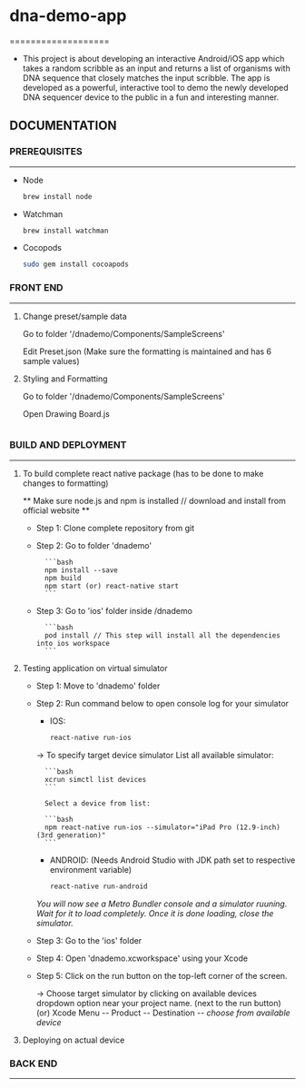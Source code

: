 # dna-demo-app
===================
- This project is about developing an interactive Android/iOS app which takes a random scribble as an input and returns a list of organisms with DNA sequence that closely matches the input scribble. The app is developed as a powerful, interactive tool to demo the newly developed DNA sequencer device to the public in a fun and interesting manner.

## DOCUMENTATION

### PREREQUISITES
-------------
- Node

    ```bash
    brew install node
    ```

- Watchman

    ```bash
    brew install watchman
    ```

- Cocopods

    ```bash
    sudo gem install cocoapods
    ```

### FRONT END
-------------

1. Change preset/sample data

    Go to folder '/dnademo/Components/SampleScreens'

    Edit Preset.json (Make sure the formatting is maintained and has 6 sample values)

2. Styling and Formatting

    Go to folder '/dnademo/Components/SampleScreens'

    Open Drawing Board.js
    
    ~~~Mention line numbers or code blocks to be edited~~~

### BUILD AND DEPLOYMENT
-------------

1. To build complete react native package (has to be done to make changes to formatting)

    ** Make sure node.js and npm is installed // download and install from official website **

    - Step 1: Clone complete repository from git
    - Step 2: Go to folder 'dnademo'

            ```bash
            npm install --save
            npm build
            npm start (or) react-native start 
            ```
    - Step 3: Go to 'ios' folder inside /dnademo

            ```bash
            pod install // This step will install all the dependencies into ios workspace
            ```

2. Testing application on virtual simulator

    - Step 1: Move to 'dnademo' folder
    - Step 2: Run command below to open console log for your simulator

        - IOS:

            ```bash
            react-native run-ios
            ```

        -> To specify target device simulator
            List all available simulator:

            ```bash
            xcrun simctl list devices
            ```

            Select a device from list:

            ```bash
            npm react-native run-ios --simulator="iPad Pro (12.9-inch) (3rd generation)"
            ```

        - ANDROID: (Needs Android Studio with JDK path set to respective environment variable)

            ```bash
            react-native run-android
            ```
        *You will now see a Metro Bundler console and a simulator ruuning. Wait for it to load completely. Once it is done loading, close the simulator.*

    - Step 3: Go to the 'ios' folder
    - Step 4: Open 'dnademo.xcworkspace' using your Xcode
    - Step 5: Click on the run button on the top-left corner of the screen.

        -> Choose target simulator by clicking on available devices dropdown option near your project name. (next to the run button)
            (or) Xcode Menu -- Product -- Destination -- *choose from available device*

3. Deploying on actual device

### BACK END
-------------